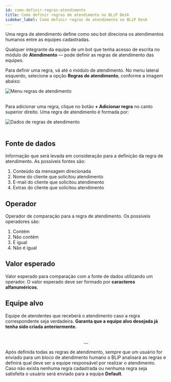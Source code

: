 ```yaml
---
id: como-definir-regras-atendimento
title: Como definir regras de atendimento no BLiP Desk
sidebar_label: Como definir regras de atendimento no BLiP Desk
---
```


Uma regra de atendimento define como seu bot direciona os atendimentos humanos entre as equipes cadastradas.

Qualquer integrante da equipe de um bot que tenha acesso de escrita no módulo de **Atendimento** — pode definir as regras de atendimento das equipes.

Para definir uma regra, vá até o módulo de atendimento. No menu lateral esquerdo, selecione a opção **Regras de atendimento**, conforme a imagem abaixo:

![Menu regras de atendimento](/img/helpdesk/desk-como-definir-regras-atendimento-1.png)<br><br>

Para adicionar uma regra, clique no botão **+ Adicionar regra** no canto superior direito. Uma regra de atendimento é formada por:

![Dados de regras de atendimento](/img/helpdesk/desk-como-definir-regras-atendimento-2.png)<br><br>

## Fonte de dados

Informação que será levada em consideração para a definição da regra de atendimento. As possíveis fontes são:

1. Conteúdo da mensagem direcionada
2. Nome do cliente que solicitou atendimento
3. E-mail do cliente que solicitou atendimento
4. Extras do cliente que solicitou atendimento

## Operador

Operador de comparação para a regra de atendimento. Os possíveis operadores são:

1. Contém
2. Não contém
3. É igual
4. Não é igual

## Valor esperado

Valor esperado para comparação com a fonte de dados utilizando um operador. O valor esperado deve ser formado por **caracteres alfanuméricos**.

## Equipe alvo

Equipe de atendentes que receberá o atendimento caso a regra correspondente seja verdadeira. **Garanta que a equipe alvo desejada já tenha sido criada anteriormente.**<br><br>

**<p align="center"> ... </p>**

Após definida todas as regras de atendimento, sempre que um usuário for enviado para um bloco de atendimento humano o BLiP analisará as regras e definirá qual deve ser a equipe responsável por realizar o atendimento. Caso não exista nenhuma regra cadastrada ou nenhuma regra seja satisfeita o usuário será enviado para a equipe **Default**.
